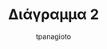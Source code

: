 ---
author: tpanagioto
image_url: /images/sl2.jpg
title: Διάγραμμα 2 
year: 1960
caption: Όπως και η πένα εισόδου, έτσι και η μπάλα κύλισης δημιουργήθηκε αρχικά για να διευκολύνει τον εντοπισμό σημείων πάνω σε μια οθόνη ραντάρ που οπτικοποιεί πλοία. Η μπάλα κύλισης παράμεινε πάντα σε χρήση για ορισμένες εφαρμογές και έδωσε την έμπνευση για την πιο σημαντική βελτίωση στη χρήση του ποντικιού, του οποίου οι τροχοί αντικαταστάθηκαν από μια μικρή μπάλα.
license_url: "https://www.computerhistory.org/revolution/input-output/14/350/1881" 
license_text: Courtesy of J. Vardalas 
categories:
  - Αρχέτυπα
  - Συσκευές Εισόδου 
tags:
  - Τροχός Κύλισης 
---